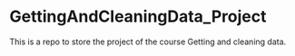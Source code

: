 GettingAndCleaningData_Project
==============================

This is a repo to store the project of the course Getting and cleaning data.
